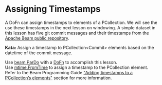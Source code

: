 <!--
  ~ Licensed to the Apache Software Foundation (ASF) under one
  ~ or more contributor license agreements.  See the NOTICE file
  ~ distributed with this work for additional information
  ~ regarding copyright ownership.  The ASF licenses this file
  ~ to you under the Apache License, Version 2.0 (the
  ~ "License"); you may not use this file except in compliance
  ~ with the License.  You may obtain a copy of the License at
  ~
  ~     http://www.apache.org/licenses/LICENSE-2.0
  ~
  ~ Unless required by applicable law or agreed to in writing, software
  ~ distributed under the License is distributed on an "AS IS" BASIS,
  ~ WITHOUT WARRANTIES OR CONDITIONS OF ANY KIND, either express or implied.
  ~ See the License for the specific language governing permissions and
  ~ limitations under the License.
  -->

# Assigning Timestamps

A DoFn can assign timestamps to elements of a PCollection.  We will see the use these timestamps in the next lesson
on windowing.  A simple dataset in this lesson has five git commit messages and their timestamps from the
[Apache Beam public repository](https://github.com/apache/beam).

**Kata:** Assign a timestamp to PCollection&lt;Commit&gt; elements based on the datetime of the commit message.

<div class="hint">
    Use <a href="https://godoc.org/github.com/apache/beam/sdks/go/pkg/beam#ParDo">
    beam.ParDo</a>
    with a <a href="https://godoc.org/github.com/apache/beam/sdks/go/pkg/beam#hdr-DoFns">
    DoFn</a> to accomplish this lesson.
</div>

<div class="hint">
    Use <a href="https://godoc.org/github.com/apache/beam/sdks/go/pkg/beam/core/graph/mtime#FromTime">
    mtime.FromTime</a> to assign a timestamp to the PCollection element.
</div>

<div class="hint">
  Refer to the Beam Programming Guide
  <a href="https://beam.apache.org/documentation/programming-guide/#adding-timestamps-to-a-pcollections-elements">
    "Adding timestamps to a PCollection’s elements"</a> section for more information.
</div>
